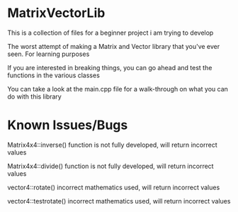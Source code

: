 # MatrixVectorLib
This is a collection of files for a beginner project i am trying to develop

The worst attempt of making a Matrix and Vector library that you've ever seen. For learning purposes

If you are interested in breaking things, you can go ahead and test the functions in the various classes

You can take a look at the main.cpp file for a walk-through on what you can do with this library


# Known Issues/Bugs

Matrix4x4::inverse() function is not fully developed, will return incorrect values

Matrix4x4::divide() function is not fully developed, will return incorrect values

vector4::rotate() incorrect mathematics used, will return incorrect values

vector4::testrotate() incorrect mathematics used, will return incorrect values
